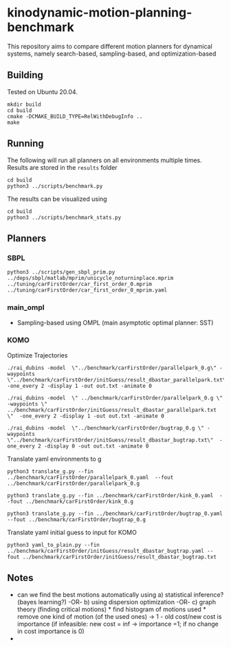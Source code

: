 # kinodynamic-motion-planning-benchmark
This repository aims to compare different motion planners for dynamical systems, namely search-based, sampling-based, and optimization-based

## Building

Tested on Ubuntu 20.04.

```
mkdir build
cd build
cmake -DCMAKE_BUILD_TYPE=RelWithDebugInfo ..
make
```

## Running

The following will run all planners on all environments multiple times. Results are stored in the `results` folder
```
cd build
python3 ../scripts/benchmark.py
```

The results can be visualized using

```
cd build
python3 ../scripts/benchmark_stats.py
```

## Planners

### SBPL

```
python3 ../scripts/gen_sbpl_prim.py ../deps/sbpl/matlab/mprim/unicycle_noturninplace.mprim ../tuning/carFirstOrder/car_first_order_0.mprim ../tuning/carFirstOrder/car_first_order_0_mprim.yaml
```

### main_ompl

* Sampling-based using OMPL (main asymptotic optimal planner: SST)

### KOMO


Optimize Trajectories

```
./rai_dubins -model  \"../benchmark/carFirstOrder/parallelpark_0.g\" -waypoints \"../benchmark/carFirstOrder/initGuess/result_dbastar_parallelpark.txt\"  -one_every 2 -display 1 -out out.txt -animate 0
```

```
./rai_dubins -model  \" ../benchmark/carFirstOrder/parallelpark_0.g \" -waypoints \" ../benchmark/carFirstOrder/initGuess/result_dbastar_parallelpark.txt \"  -one_every 2 -display 1 -out out.txt -animate 0
 ```

```
./rai_dubins -model  \"../benchmark/carFirstOrder/bugtrap_0.g \" -waypoints \"../benchmark/carFirstOrder/initGuess/result_dbastar_bugtrap.txt\"  -one_every 2 -display 0 -out out.txt -animate 0
```

Translate yaml environments to g

```
python3 translate_g.py --fin ../benchmark/carFirstOrder/parallelpark_0.yaml  --fout ../benchmark/carFirstOrder/parallelpark_0.g
```

```
python3 translate_g.py --fin ../benchmark/carFirstOrder/kink_0.yaml  --fout ../benchmark/carFirstOrder/kink_0.g
```

```
python3 translate_g.py --fin ../benchmark/carFirstOrder/bugtrap_0.yaml  --fout ../benchmark/carFirstOrder/bugtrap_0.g
```

Translate yaml initial guess to input for KOMO

```
python3 yaml_to_plain.py --fin ../benchmark/carFirstOrder/initGuess/result_dbastar_bugtrap.yaml --fout ../benchmark/carFirstOrder/initGuess/result_dbastar_bugtrap.txt 
```

## Notes

* can we find the best motions automatically using 
    a) statistical inference? (bayes learning?) -OR-
    b) using dispersion optimization -OR-
    c) graph theory (finding critical motions)
      * find histogram of motions used
      * remove one kind of motion (of the used ones) -> 1 - old cost/new cost is importance (if infeasible: new cost = inf -> importance =1; if no change in cost importance is 0)
* 
